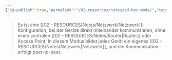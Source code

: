 ```yaml
---
{"dg-publish":true,"permalink":"/02-resources/notes/ad-hoc-mode/","tags":["informatik/netzwerk/wifi"],"noteIcon":"","updated":"2025-09-10T16:35:07.000+02:00"}
---
```


>Es ist eine [[02 - RESOURCES/Notes/Netzwerk\|Netzwerk]]-Konfiguration, bei der Geräte direkt miteinander kommunizieren, ohne einen zentralen [[02 - RESOURCES/Notes/Router\|Router]] oder Access Point. 
>In diesem Modus bildet jedes Gerät ein eigenes [[02 - RESOURCES/Notes/Netzwerk\|Netzwerk]], und die Kommunikation erfolgt peer-to-peer.